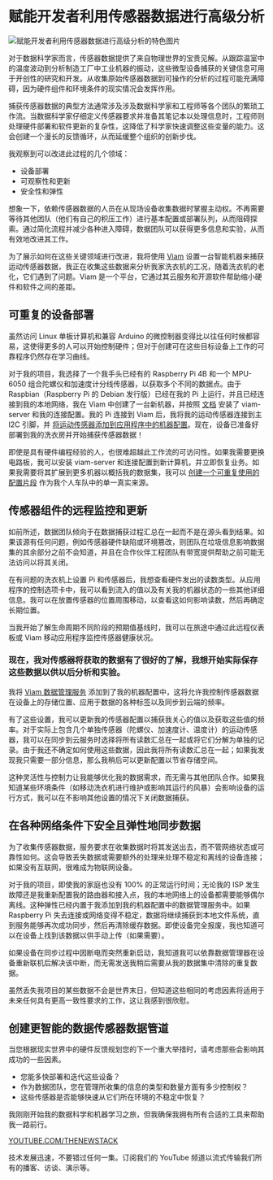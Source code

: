 # 赋能开发者利用传感器数据进行高级分析

![赋能开发者利用传感器数据进行高级分析的特色图片](https://cdn.thenewstack.io/media/2024/05/2d5f2a89-data-4570804_1280-1024x683.jpg)

对于数据科学家而言，传感器数据提供了来自物理世界的宝贵见解。从跟踪温室中的温度波动到分析制造工厂中工业机器的振动，这些微型设备捕获的关键信息可用于开创性的研究和开发。从收集原始传感器数据到可操作的分析的过程可能充满障碍，因为硬件组件和环境条件的现实情况会发挥作用。

捕获传感器数据的典型方法通常涉及涉及数据科学家和工程师等各个团队的繁琐工作流。当数据科学家仔细定义传感器要求并准备其笔记本以处理信息时，工程师则处理硬件部署和软件更新的复杂性，这降低了科学家快速调整这些变量的能力。这会创建一个漫长的反馈循环，从而延缓整个组织的创新步伐。

我观察到可以改进此过程的几个领域：

- 设备部署
- 可观察性和更新
- 安全性和弹性

想象一下，依赖传感器数据的人员在从现场设备收集数据时掌握主动权。不再需要等待其他团队（他们有自己的积压工作）进行基本配置或部署队列，从而阻碍探索。通过简化流程并减少各种进入障碍，数据团队可以获得更多信息和实验，从而有效地改进其工作。

为了展示如何在这些关键领域进行改进，我将使用 [Viam](https://viam.com) 设置一台智能机器来捕获运动传感器数据，我正在收集这些数据来分析我家洗衣机的工况，随着洗衣机的老化，它们遇到了问题。Viam 是一个平台，它通过其云服务和开源软件帮助缩小硬件和软件之间的差距。

## 可重复的设备部署

虽然访问 Linux 单板计算机和兼容 Arduino 的微控制器变得比以往任何时候都容易，这使得更多的人可以开始控制硬件；但对于创建可在这些目标设备上工作的可靠程序仍然存在学习曲线。

对于我的项目，我选择了一个我手头已经有的 Raspberry Pi 4B 和一个 MPU-6050 组合陀螺仪和加速度计分线传感器，以获取多个不同的数据点。由于 Raspbian（Raspberry Pi 的 Debian 发行版）已经在我的 Pi 上运行，并且已经连接到我的本地网络，我在 Viam 中创建了一台新机器，并按照 [文档](https://docs.viam.com/get-started/installation/prepare/rpi-setup/%23install-viam-server) 安装了 viam-server 和我的连接配置。我的 Pi 连接到 Viam 后，我将我的运动传感器连接到主 I2C 引脚，并 [将运动传感器添加到应用程序中的机器配置](https://docs.viam.com/components/movement-sensor/mpu6050/)。现在，设备已准备好部署到我的洗衣房并开始捕获传感器数据！

即使是具有硬件编程经验的人，也很难超越此工作流的可访问性。如果我需要更换电路板，我可以安装 viam-server 和连接配置到新计算机，并立即恢复业务。如果我需要将其扩展到更多机器以概括我的数据集，我可以 [创建一个可重复使用的配置片段](https://docs.viam.com/fleet/configure-a-fleet/%23create-a-fragment) 作为我个人车队中的单一真实来源。

## 传感器组件的远程监控和更新

如前所述，数据团队倾向于在数据捕获过程汇总在一起而不是在源头看到结果。如果该源有任何问题，例如传感器硬件缺陷或环境篡改，则团队在垃圾信息影响数据集的其余部分之前不会知道，并且在合作伙伴工程团队有带宽提供帮助之前可能无法访问以将其关闭。

在有问题的洗衣机上设置 Pi 和传感器后，我想查看硬件发出的读数类型。从应用程序的控制选项卡中，我可以看到流入的值以及有关我的机器状态的一些其他详细信息。我可以在放置传感器的位置周围移动，以查看这如何影响读数，然后再确定长期位置。

当我开始了解生命周期不同阶段的预期值基线时，我可以在旅途中通过此远程仪表板或 Viam 移动应用程序监控传感器健康状况。
### 现在，我对传感器将获取的数据有了很好的了解，我想开始实际保存这些数据以供以后分析和实验。

我将 [Viam 数据管理服务](https://docs.viam.com/data/capture/%23add-the-data-management-service) 添加到了我的机器配置中，这将允许我控制传感器数据在设备上的存储位置、应用于数据的各种标签以及同步到云端的频率。

有了这些设置，我可以更新我的传感器配置以捕获我关心的值以及获取这些值的频率。对于实际上包含几个单独传感器（陀螺仪、加速度计、温度计）的运动传感器，我可以在同步到云服务时选择将所有读数汇总在一起或将它们分解为单独的记录。由于我还不确定如何使用这些数据，因此我将所有读数汇总在一起；如果我发现我只需要一部分信息，那么我稍后可以更新配置以节省存储空间。

这种灵活性与控制力让我能够优化我的数据需求，而无需与其他团队合作。如果我知道某些环境条件（如移动洗衣机进行维护或影响其运行的风暴）会影响设备的运行方式，我可以在不影响其他设置的情况下关闭数据捕获。

## 在各种网络条件下安全且弹性地同步数据

为了收集传感器数据，服务要求在收集数据时将其发送出去，而不管网络状态或可靠性如何。这会导致丢失数据或需要额外的处理来处理不稳定和离线的设备连接；如果没有互联网，很难成为物联网设备。

对于我的项目，即使我的家庭也没有 100% 的正常运行时间；无论我的 ISP 发生故障还是我重新配置我的路由器和接入点，我的本地网络上的设备都需要能够偶尔离线。这种弹性已经内置于我添加到我的机器配置中的数据管理服务中。如果 Raspberry Pi 失去连接或网络变得不稳定，数据将继续捕获到本地文件系统，直到服务能够再次成功同步，然后再清除缓存数据。即使设备完全报废，我也知道可以在设备上找到该数据以供手动上传（如果需要）。

如果设备在同步过程中因断电而突然重新启动，我知道我可以依靠数据管理器在设备重新联机后解决该中断，而无需发送我稍后需要从我的数据集中清除的重复数据。

虽然丢失我项目的某些数据不会是世界末日，但知道这些相同的考虑因素将适用于未来任何具有更高一致性要求的工作，这让我感到很欣慰。

## 创建更智能的数据传感器数据管道

当您根据现实世界中的硬件反馈规划您的下一个重大举措时，请考虑那些会影响其成功的一些因素。

- 您能多快部署和迭代这些设备？
- 作为数据团队，您在管理所收集的信息的类型和数量方面有多少控制权？
- 这些传感器是否能够快速从它们所在环境的不稳定中恢复？

我刚刚开始我的数据科学和机器学习之旅，但我确保我拥有所有合适的工具来帮助我一路前行。

[YOUTUBE.COM/THENEWSTACK](https://youtube.com/thenewstack?sub_confirmation=1)

技术发展迅速，不要错过任何一集。订阅我们的 YouTube 频道以流式传输我们所有的播客、访谈、演示等。